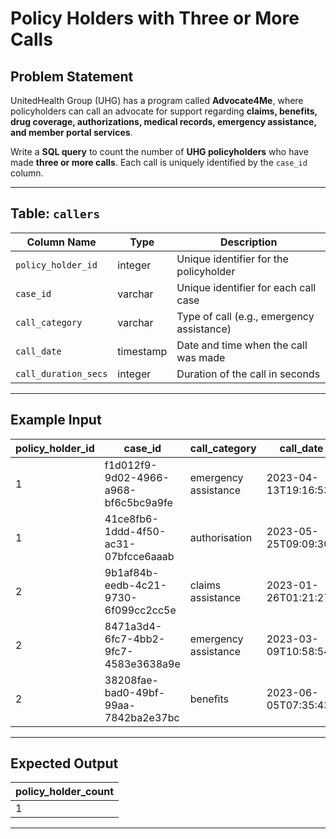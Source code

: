 # Policy Holders with Three or More Calls

## Problem Statement

UnitedHealth Group (UHG) has a program called **Advocate4Me**, where policyholders can call an advocate for support regarding **claims, benefits, drug coverage, authorizations, medical records, emergency assistance, and member portal services**.

Write a **SQL query** to count the number of **UHG policyholders** who have made **three or more calls**. Each call is uniquely identified by the `case_id` column.

---

## Table: `callers`

| Column Name        | Type      | Description                                      |
|-------------------|----------|--------------------------------------------------|
| `policy_holder_id` | integer  | Unique identifier for the policyholder          |
| `case_id`         | varchar  | Unique identifier for each call case            |
| `call_category`   | varchar  | Type of call (e.g., emergency assistance)       |
| `call_date`       | timestamp | Date and time when the call was made           |
| `call_duration_secs` | integer  | Duration of the call in seconds              |

---

## Example Input

| policy_holder_id | case_id                                  | call_category           | call_date              | call_duration_secs |
|-----------------|----------------------------------------|-------------------------|------------------------|--------------------|
| 1               | f1d012f9-9d02-4966-a968-bf6c5bc9a9fe   | emergency assistance    | 2023-04-13T19:16:53Z   | 144                |
| 1               | 41ce8fb6-1ddd-4f50-ac31-07bfcce6aaab   | authorisation           | 2023-05-25T09:09:30Z   | 815                |
| 2               | 9b1af84b-eedb-4c21-9730-6f099cc2cc5e   | claims assistance       | 2023-01-26T01:21:27Z   | 992                |
| 2               | 8471a3d4-6fc7-4bb2-9fc7-4583e3638a9e   | emergency assistance    | 2023-03-09T10:58:54Z   | 128                |
| 2               | 38208fae-bad0-49bf-99aa-7842ba2e37bc   | benefits                | 2023-06-05T07:35:43Z   | 619                |

---

## Expected Output

| policy_holder_count |
|---------------------|
| 1                   |

---


